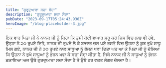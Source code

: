 ```yaml
---
title: "ਗੁਰੂਦੁਆਰਾ ਸਚਾ ਸੌਦਾ"
description: "ਗੁਰੂਦੁਆਰਾ ਸਚਾ ਸੌਦਾ"
pubDate: "2023-09-17T05:24:43.930Z"
heroImage: "/blog-placeholder-3.jpg"
---
```


ਇਕ ਵਾਰ ਪਿਤਾ ਜੀ ਨੇ ਨਾਨਕ ਜੀ ਨੂੰ ਕਿਹਾ ਕਿ ਤੁਸੀ ਕੋਈ ਵਾਪਾਰ ਸੁਰੂ ਕਰੋ ਜਿਸ ਵਿਚ ਲਾਭ ਵੀ ਹੋਵੇ, ਉਨ੍ਹਾ  ਨੇ ੨੦ ਰੁਪਏ ਦਿਤੇ, ਨਾਨਕ ਜੀ ਰੁਪਏ ਲੈ ਕੇ ਬਾਜਾਰ ਚਲ ਪਏ ਰਸਤੇ ਵਿਚ ਉਹਨਾ ਨੂੰ ਕੁਝ ਭੁਖੇ ਸਾਧੂ ਮਿਲ ਗਏ, ਨਾਨਕ ਜੀ ਨੇ ੨੦ ਰੁਪਏ ਨਾਲ ਸਾਧੂਆ ਨੂੰ ਭੋਜਨ ਖਵਾ ਦਿਤਾ ਘਰ ਆ ਕੇ ਪਿਤਾ ਜੀ ਨੂੰ ਦੱਸਿਆ ਕਿ ਉਹਨਾ ਨੇ ਭੁਖੇ ਸਾਧੂਆਂ ਨੂੰ ਭੋਜਨ ਖਵਾ ਕੇ ਸਚਾ ਸੌਦਾ ਕੀਤਾ ਹੈ, ਜਿਥੇ ਨਾਨਕ ਜੀ ਨੇ ਸਾਧੂਆਂ ਨੂੰ ਭੋਜਨ ਛਕਾਇਆ ਅਜ ਉਥੇ ਗੁਰਦੁਆਰਾ ਸਚਾ ਸੌਦਾ ਹੈ ਤੇ ਉਥੇ  ਹਰ ਵਕਤ ਲੰਗਰ ਚੱਲਦਾ ਹੈ।

